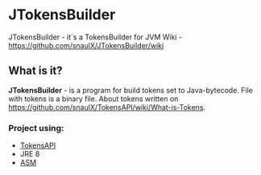 # JTokensBuilder
JTokensBuilder - it`s a TokensBuilder for JVM
Wiki - https://github.com/snaulX/JTokensBuilder/wiki
## What is it?
**JTokensBuilder** - is a program for build tokens set to Java-bytecode.
File with tokens is a binary file. About tokens written on https://github.com/snaulX/TokensAPI/wiki/What-is-Tokens.
### Project using:
* [TokensAPI](https://github.com/snaulX/TokensAPI/)
* JRE 8
* [ASM](https://asm.ow2.io/)
